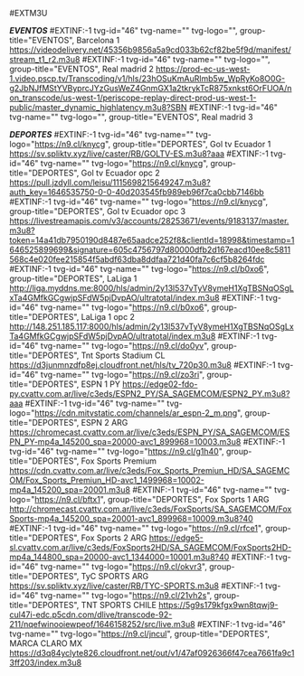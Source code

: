 #EXTM3U

***EVENTOS***
#EXTINF:-1 tvg-id="46" tvg-name="" tvg-logo="", group-title="EVENTOS", Barcelona 1 
https://videodelivery.net/45356b9856a5a9cd033b62cf82be5f9d/manifest/stream_t1_r2.m3u8
#EXTINF:-1 tvg-id="46" tvg-name="" tvg-logo="", group-title="EVENTOS", Real madrid 2
https://prod-ec-us-west-1.video.pscp.tv/Transcoding/v1/hls/23hOSuKmAuRlmb5w_WpRyKo8O0G-g2JbNJfMStYVByprcJYzGusWeZ4GnmGX1a2tkrykTcR875xnkst6OrFUOA/non_transcode/us-west-1/periscope-replay-direct-prod-us-west-1-public/master_dynamic_highlatency.m3u8?SBN
#EXTINF:-1 tvg-id="46" tvg-name="" tvg-logo="", group-title="EVENTOS", Real madrid 3


***DEPORTES***
#EXTINF:-1 tvg-id="46" tvg-name="" tvg-logo="https://n9.cl/knycg", group-title="DEPORTES", Gol tv Ecuador 1 
https://sv.spliktv.xyz/live/caster/RB/GOLTV-ES.m3u8?aaa
#EXTINF:-1 tvg-id="46" tvg-name="" tvg-logo="https://n9.cl/knycg", group-title="DEPORTES", Gol tv Ecuador opc 2
https://pull.jzdyll.com/leisu/1115698215649247.m3u8?auth_key=1646535750-0-0-40d203545fb989eb96f7ca0cbb7146bb
#EXTINF:-1 tvg-id="46" tvg-name="" tvg-logo="https://n9.cl/knycg", group-title="DEPORTES", Gol tv Ecuador opc 3
https://livestreamapis.com/v3/accounts/28253671/events/9183137/master.m3u8?token=14a41db7950190d8487e65aadce252f8&clientId=18998&timestamp=1646525899699&signature=605c4756797d80000dfb2d167eacd10ee8c5811568c4e020fee215854f5abdf63dba8ddfaa721d40fa7c6cf5b8264fdc
#EXTINF:-1 tvg-id="46" tvg-name="" tvg-logo="https://n9.cl/b0xo6", group-title="DEPORTES", LaLiga 1 
http://liga.myddns.me:8000/hls/admin/2y13l537vTyV8ymeH1XgTBSNqOSgLxTa4GMfkGCgwjpSFdW5pjDvpAO/ultratotal/index.m3u8
#EXTINF:-1 tvg-id="46" tvg-name="" tvg-logo="https://n9.cl/b0xo6", group-title="DEPORTES", LaLiga 1 opc 2
http://148.251.185.117:8000/hls/admin/2y13l537vTyV8ymeH1XgTBSNqOSgLxTa4GMfkGCgwjpSFdW5pjDvpAO/ultratotal/index.m3u8
#EXTINF:-1 tvg-id="46" tvg-name="" tvg-logo="https://n9.cl/do0yv", group-title="DEPORTES", Tnt Sports Stadium CL
https://d3junmnzdfp8ej.cloudfront.net/hls/tv_720p30.m3u8
#EXTINF:-1 tvg-id="46" tvg-name="" tvg-logo="https://n9.cl/zo3ri", group-title="DEPORTES", ESPN 1 PY
https://edge02-fdo-py.cvattv.com.ar/live/c3eds/ESPN2_PY/SA_SAGEMCOM/ESPN2_PY.m3u8?aaa
#EXTINF:-1 tvg-id="46" tvg-name="" tvg-logo="https://cdn.mitvstatic.com/channels/ar_espn-2_m.png", group-title="DEPORTES", ESPN 2 ARG
https://chromecast.cvattv.com.ar/live/c3eds/ESPN_PY/SA_SAGEMCOM/ESPN_PY-mp4a_145200_spa=20000-avc1_899968=10003.m3u8
#EXTINF:-1 tvg-id="46" tvg-name="" tvg-logo="https://n9.cl/g1h40", group-title="DEPORTES", Fox Sports Premium
https://cdn.cvattv.com.ar/live/c3eds/Fox_Sports_Premiun_HD/SA_SAGEMCOM/Fox_Sports_Premiun_HD-avc1_1499968=10002-mp4a_145200_spa=20001.m3u8
#EXTINF:-1 tvg-id="46" tvg-name="" tvg-logo="https://n9.cl/bftx1", group-title="DEPORTES", Fox Sports 1 ARG
http://chromecast.cvattv.com.ar/live/c3eds/FoxSports/SA_SAGEMCOM/FoxSports-mp4a_145200_spa=20001-avc1_899968=10009.m3u8?40
#EXTINF:-1 tvg-id="46" tvg-name="" tvg-logo="https://n9.cl/rfce1", group-title="DEPORTES", Fox Sports 2 ARG
https://edge5-sl.cvattv.com.ar/live/c3eds/FoxSports2HD/SA_SAGEMCOM/FoxSports2HD-mp4a_144800_spa=20000-avc1_1344000=10001.m3u8?40
#EXTINF:-1 tvg-id="46" tvg-name="" tvg-logo="https://n9.cl/okvr3", group-title="DEPORTES", TyC SPORTS ARG
https://sv.spliktv.xyz/live/caster/RB/TYC-SPORTS.m3u8
#EXTINF:-1 tvg-id="46" tvg-name="" tvg-logo="https://n9.cl/21vh2s", group-title="DEPORTES", TNT SPORTS CHILE
https://5g9s179kfgx9wn8tqwj9-cul47i-edc.p5cdn.com/dlive/transcode-92-211/nqefwinooiewpeof/1646158252/src/live.m3u8
#EXTINF:-1 tvg-id="46" tvg-name="" tvg-logo="https://n9.cl/jncul", group-title="DEPORTES", MARCA CLARO MX
https://d3q84yclyte826.cloudfront.net/out/v1/47af0926366f47cea7661fa9c13ff203/index.m3u8
















